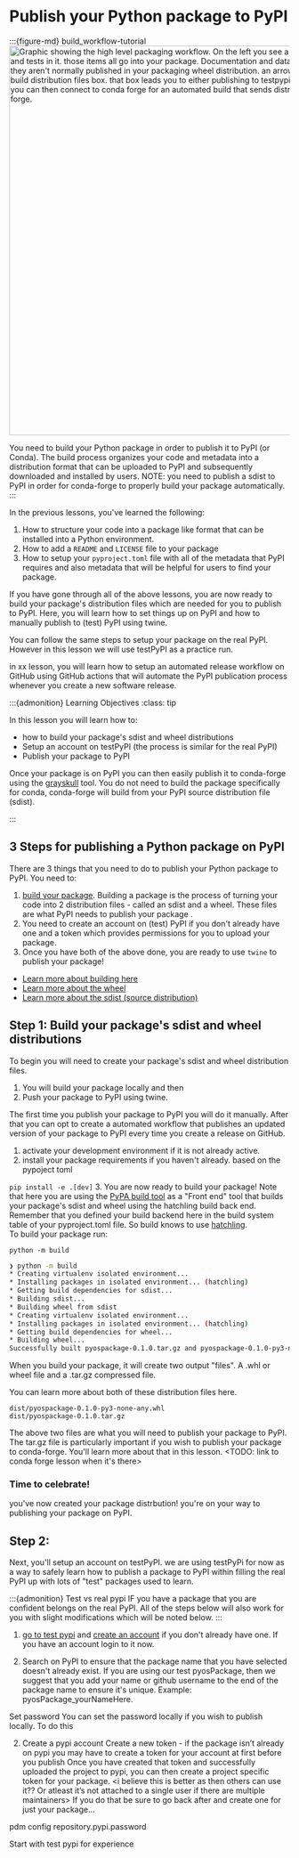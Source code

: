 # Publish your Python package to PyPI

:::{figure-md} build_workflow-tutorial
<img src="../images/python-package-development-process.png" alt="Graphic showing the high level packaging workflow. On the left you see a graphic with code, metadata and tests in it. those items all go into your package. Documentation and data are below that box because they aren't normally published in your packaging wheel distribution. an arrow to the right takes you to a build distribution files box. that box leads you to either publishing to testpypi or the real pypi. from pypi you can then connect to conda forge for an automated build that sends distributions from pypi to conda-forge. " width="700px">

You need to build your Python package in order to publish it to PyPI (or Conda). The build process organizes your code and metadata into a distribution format that can be uploaded to PyPI and subsequently downloaded and installed by users. NOTE: you need to publish a sdist to PyPI in order for conda-forge to properly build your package automatically.
:::

<!-- Pypa resource: https://packaging.python.org/en/latest/tutorials/packaging-projects/#uploading-the-distribution-archives
https://spdx.org/licenses/PSF-2.0.html (double check that we can use language from pypa tutorial??


https://packaging.python.org/en/latest/guides/using-testpypi/

-->

In the previous lessons, you've learned the following:

1. How to structure your code into a package like format that can be installed into a Python environment.
2. How to add a `README` and `LICENSE` file to your package
3. How to setup your `pyproject.toml` file with all of the metadata that PyPI requires and also metadata that will be helpful for users to find your package.

If you have gone through all of the above lessons, you are now ready to
build your package's distribution files which are needed for you to publish
to PyPI. Here, you will learn how to set things up on
PyPI and how to manually publish to (test) PyPI using twine.

You can follow the same steps to setup your package on the real PyPI. However
in this lesson we will use testPyPI as a practice run.

in xx lesson, you will learn how to setup an automated release workflow on GitHub
using GitHub actions that will automate the PyPI publication process whenever
you create a new software release.

:::{admonition} Learning Objectives
:class: tip

In this lesson you will learn how to:

- how to build your package's sdist and wheel distributions
- Setup an account on testPyPI (the process is similar for the real PyPI)
- Publish your package to PyPI

Once your package is on PyPI you can then easily publish it to conda-forge
using the [grayskull](https://conda.github.io/grayskull/) tool. You do not need to build the package specifically
for conda, conda-forge will build from your PyPI source distribution file (sdist).

:::

## 3 Steps for publishing a Python package on PyPI

There are 3 things that you need to do to publish your Python package
to PyPI. You need to:

1. [build your package](../package-structure-code/python-package-distribution-files-sdist-wheel). Building a package is the process of turning your code into 2 distribution files - called an sdist and a wheel. These files are what PyPI needs to publish your package . <!--technically it only needs one of the files ... maybe a breakout?? and a note about sdist file size and checking it particularly important for conda-forge...  -->
2. You need to create an account on (test) PyPI if you don't already have one and a token which provides permissions for you to upload your package.
3. Once you have both of the above done, you are ready to use `twine` to publish your package!

<!-- It would be cool to have a graphic outlinting this process of
build and then publish to pypi and conda -->

<!-- Todo this might be a nice grid on this page or buttons.. soemthing visual -->

- [Learn more about building here](../package-structure-code/python-package-distribution-files-sdist-wheel)
- [Learn more about the wheel](../package-structure-code/python-package-distribution-files-sdist-wheel#wheel-whl-files)
- [Learn more about the sdist (source distribution)](../package-structure-code/python-package-distribution-files-sdist-wheel#source-distribution-sdist)

## Step 1: Build your package's sdist and wheel distributions

To begin you will need to create your package's sdist and wheel distribution 
files. 

1. You will build your package locally and then 
2. Push your package to PyPI using twine. 

The first time you publish your package to PyPI you will do it manually. 
After that you can opt to create a automated workflow that publishes an updated 
version of your package to PyPI every time you create a release on GitHub. 

1. activate your development environment if it is not already active. 
2. install your package requirements if you haven't already. based on the pypoject toml 

`pip install -e .[dev]`
3. You are now ready to build your package! Note that here you are using the [PyPA build tool](https://github.com/pypa/build) as a "Front end" tool that builds
your package's sdist and wheel using the hatchling build back end. Remember that you defined your build backend here in the build system table of your pyproject.toml file. So build knows to use [hatchling](https://hatch.pypa.io/latest/).  
To build your package run:

`python -m build`

```bash
❯ python -m build
* Creating virtualenv isolated environment...
* Installing packages in isolated environment... (hatchling)
* Getting build dependencies for sdist...
* Building sdist...
* Building wheel from sdist
* Creating virtualenv isolated environment...
* Installing packages in isolated environment... (hatchling)
* Getting build dependencies for wheel...
* Building wheel...
Successfully built pyospackage-0.1.0.tar.gz and pyospackage-0.1.0-py3-none-any.whl
```
When you build your package, it will create two output "files". A .whl or wheel file and a .tar.gz compressed file. 

You can learn more about both of these distribution files here. <link to the packaging page on sdist and wheel where we show the structure of each>
```
dist/pyospackage-0.1.0-py3-none-any.whl
dist/pyospackage-0.1.0.tar.gz
```

The above two files are what you will need to publish your package to PyPI. The tar.gz file is particularly important if you wish to publish your package to conda-forge. You'll learn more about that in this lesson. <TODO: link to conda forge lesson when it's there>

### Time to celebrate! 

you've now created your package distrbution! you're on your way to publishing your package on PyPI. 
 
## Step 2:


Next, you'll setup an account on testPyPI. we are using testPyPi for now as a way to safely learn how to publish a package to PyPI within filling the real PyPI up with lots of "test" packages used to learn. 

:::{admonition} Test vs real pypi
IF you have a package that you are confident belongs on the real PyPI. All of the steps below will also work for you with slight modifications which will be noted below. 
:::

1. [go to test pypi](https://test.pypi.org/) and [create an account](https://test.pypi.org/account/register/) if you don't already have one. If you have an account login to it now. 

2. Search on PyPI to ensure that the package name that you have selected doesn't already exist. If you are using our test pyosPackage, then we suggest that you add your name or github username to the end of the package name to ensure it's unique. Example: pyosPackage_yourNameHere. 

Set password
You can set the password locally if you wish to publish locally. To do this

2. Create a pypi account
   Create a new token - if the package isn’t already on pypi you may have to create a token for your account at first before you publish
   Once you have created that token and successfully uploaded the project to pypi, you can then create a project specific token for your package. <i believe this is better as then others can use it?? Or atleast it’s not attached to a single user if there are multiple maintainers>
   If you do that be sure to go back after and create one for just your package…

pdm config repository.pypi.password

Start with test pypi for experience
